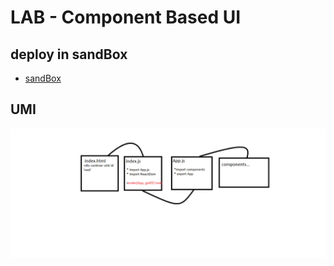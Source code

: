 # LAB - Component Based UI

## deploy in sandBox
- [sandBox](https://epv75.csb.app/)

## UMI

![umi](lab26.png)